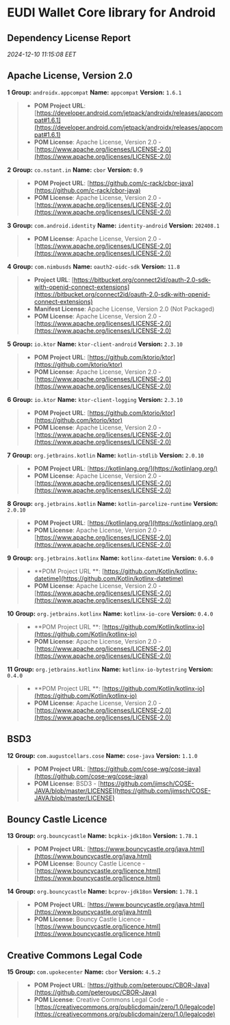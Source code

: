 
# EUDI Wallet Core library for Android
## Dependency License Report

_2024-12-10 11:15:08 EET_
## Apache License, Version 2.0

**1** **Group:** `androidx.appcompat` **Name:** `appcompat` **Version:** `1.6.1` 
> - **POM Project URL**: [https://developer.android.com/jetpack/androidx/releases/appcompat#1.6.1](https://developer.android.com/jetpack/androidx/releases/appcompat#1.6.1)
> - **POM License**: Apache License, Version 2.0 - [https://www.apache.org/licenses/LICENSE-2.0](https://www.apache.org/licenses/LICENSE-2.0)

**2** **Group:** `co.nstant.in` **Name:** `cbor` **Version:** `0.9`
> - **POM Project URL**: [https://github.com/c-rack/cbor-java](https://github.com/c-rack/cbor-java)
> - **POM License**: Apache License, Version 2.0 - [https://www.apache.org/licenses/LICENSE-2.0](https://www.apache.org/licenses/LICENSE-2.0)

**3** **Group:** `com.android.identity` **Name:** `identity-android` **Version:** `202408.1`
> - **POM License**: Apache License, Version 2.0 - [https://www.apache.org/licenses/LICENSE-2.0](https://www.apache.org/licenses/LICENSE-2.0)

**4** **Group:** `com.nimbusds` **Name:** `oauth2-oidc-sdk` **Version:** `11.8`
> - **Project URL**: [https://bitbucket.org/connect2id/oauth-2.0-sdk-with-openid-connect-extensions](https://bitbucket.org/connect2id/oauth-2.0-sdk-with-openid-connect-extensions)
> - **Manifest License**: Apache License, Version 2.0 (Not Packaged)
> - **POM License**: Apache License, Version 2.0 - [https://www.apache.org/licenses/LICENSE-2.0](https://www.apache.org/licenses/LICENSE-2.0)

**5** **Group:** `io.ktor` **Name:** `ktor-client-android` **Version:** `2.3.10`
> - **POM Project URL**: [https://github.com/ktorio/ktor](https://github.com/ktorio/ktor)
> - **POM License**: Apache License, Version
    2.0 - [https://www.apache.org/licenses/LICENSE-2.0](https://www.apache.org/licenses/LICENSE-2.0)

**6** **Group:** `io.ktor` **Name:** `ktor-client-logging` **Version:** `2.3.10`
> - **POM Project URL**: [https://github.com/ktorio/ktor](https://github.com/ktorio/ktor)
> - **POM License**: Apache License, Version
    2.0 - [https://www.apache.org/licenses/LICENSE-2.0](https://www.apache.org/licenses/LICENSE-2.0)

**7** **Group:** `org.jetbrains.kotlin` **Name:** `kotlin-stdlib` **Version:** `2.0.10`
> - **POM Project URL**: [https://kotlinlang.org/](https://kotlinlang.org/)
> - **POM License**: Apache License, Version 2.0 - [https://www.apache.org/licenses/LICENSE-2.0](https://www.apache.org/licenses/LICENSE-2.0)

**8** **Group:** `org.jetbrains.kotlin` **Name:** `kotlin-parcelize-runtime` **Version:** `2.0.10`
> - **POM Project URL**: [https://kotlinlang.org/](https://kotlinlang.org/)
> - **POM License**: Apache License, Version 2.0 - [https://www.apache.org/licenses/LICENSE-2.0](https://www.apache.org/licenses/LICENSE-2.0)

**9** **Group:** `org.jetbrains.kotlinx` **Name:** `kotlinx-datetime` **Version:** `0.6.0`
> - **POM Project URL
    **: [https://github.com/Kotlin/kotlinx-datetime](https://github.com/Kotlin/kotlinx-datetime)
> - **POM License**: Apache License, Version
    2.0 - [https://www.apache.org/licenses/LICENSE-2.0](https://www.apache.org/licenses/LICENSE-2.0)

**10** **Group:** `org.jetbrains.kotlinx` **Name:** `kotlinx-io-core` **Version:** `0.4.0`
> - **POM Project URL
    **: [https://github.com/Kotlin/kotlinx-io](https://github.com/Kotlin/kotlinx-io)
> - **POM License**: Apache License, Version
    2.0 - [https://www.apache.org/licenses/LICENSE-2.0](https://www.apache.org/licenses/LICENSE-2.0)

**11** **Group:** `org.jetbrains.kotlinx` **Name:** `kotlinx-io-bytestring` **Version:** `0.4.0`
> - **POM Project URL
    **: [https://github.com/Kotlin/kotlinx-io](https://github.com/Kotlin/kotlinx-io)
> - **POM License**: Apache License, Version
    2.0 - [https://www.apache.org/licenses/LICENSE-2.0](https://www.apache.org/licenses/LICENSE-2.0)

## BSD3

**12** **Group:** `com.augustcellars.cose` **Name:** `cose-java` **Version:** `1.1.0`
> - **POM Project URL**: [https://github.com/cose-wg/cose-java](https://github.com/cose-wg/cose-java)
> - **POM License**: BSD3 - [https://github.com/jimsch/COSE-JAVA/blob/master/LICENSE](https://github.com/jimsch/COSE-JAVA/blob/master/LICENSE)

## Bouncy Castle Licence

**13** **Group:** `org.bouncycastle` **Name:** `bcpkix-jdk18on` **Version:** `1.78.1`
> - **POM Project URL**: [https://www.bouncycastle.org/java.html](https://www.bouncycastle.org/java.html)
> - **POM License**: Bouncy Castle Licence - [https://www.bouncycastle.org/licence.html](https://www.bouncycastle.org/licence.html)

**14** **Group:** `org.bouncycastle` **Name:** `bcprov-jdk18on` **Version:** `1.78.1`
> - **POM Project URL**: [https://www.bouncycastle.org/java.html](https://www.bouncycastle.org/java.html)
> - **POM License**: Bouncy Castle Licence - [https://www.bouncycastle.org/licence.html](https://www.bouncycastle.org/licence.html)

## Creative Commons Legal Code

**15** **Group:** `com.upokecenter` **Name:** `cbor` **Version:** `4.5.2`
> - **POM Project URL**: [https://github.com/peteroupc/CBOR-Java](https://github.com/peteroupc/CBOR-Java)
> - **POM License**: Creative Commons Legal Code - [https://creativecommons.org/publicdomain/zero/1.0/legalcode](https://creativecommons.org/publicdomain/zero/1.0/legalcode)


